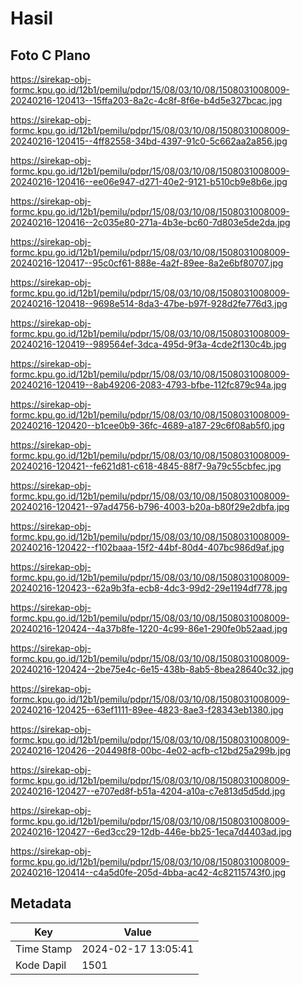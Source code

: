 # Hasil

## Foto C Plano

https://sirekap-obj-formc.kpu.go.id/12b1/pemilu/pdpr/15/08/03/10/08/1508031008009-20240216-120413--15ffa203-8a2c-4c8f-8f6e-b4d5e327bcac.jpg

https://sirekap-obj-formc.kpu.go.id/12b1/pemilu/pdpr/15/08/03/10/08/1508031008009-20240216-120415--4ff82558-34bd-4397-91c0-5c662aa2a856.jpg

https://sirekap-obj-formc.kpu.go.id/12b1/pemilu/pdpr/15/08/03/10/08/1508031008009-20240216-120416--ee06e947-d271-40e2-9121-b510cb9e8b6e.jpg

https://sirekap-obj-formc.kpu.go.id/12b1/pemilu/pdpr/15/08/03/10/08/1508031008009-20240216-120416--2c035e80-271a-4b3e-bc60-7d803e5de2da.jpg

https://sirekap-obj-formc.kpu.go.id/12b1/pemilu/pdpr/15/08/03/10/08/1508031008009-20240216-120417--95c0cf61-888e-4a2f-89ee-8a2e6bf80707.jpg

https://sirekap-obj-formc.kpu.go.id/12b1/pemilu/pdpr/15/08/03/10/08/1508031008009-20240216-120418--9698e514-8da3-47be-b97f-928d2fe776d3.jpg

https://sirekap-obj-formc.kpu.go.id/12b1/pemilu/pdpr/15/08/03/10/08/1508031008009-20240216-120419--989564ef-3dca-495d-9f3a-4cde2f130c4b.jpg

https://sirekap-obj-formc.kpu.go.id/12b1/pemilu/pdpr/15/08/03/10/08/1508031008009-20240216-120419--8ab49206-2083-4793-bfbe-112fc879c94a.jpg

https://sirekap-obj-formc.kpu.go.id/12b1/pemilu/pdpr/15/08/03/10/08/1508031008009-20240216-120420--b1cee0b9-36fc-4689-a187-29c6f08ab5f0.jpg

https://sirekap-obj-formc.kpu.go.id/12b1/pemilu/pdpr/15/08/03/10/08/1508031008009-20240216-120421--fe621d81-c618-4845-88f7-9a79c55cbfec.jpg

https://sirekap-obj-formc.kpu.go.id/12b1/pemilu/pdpr/15/08/03/10/08/1508031008009-20240216-120421--97ad4756-b796-4003-b20a-b80f29e2dbfa.jpg

https://sirekap-obj-formc.kpu.go.id/12b1/pemilu/pdpr/15/08/03/10/08/1508031008009-20240216-120422--f102baaa-15f2-44bf-80d4-407bc986d9af.jpg

https://sirekap-obj-formc.kpu.go.id/12b1/pemilu/pdpr/15/08/03/10/08/1508031008009-20240216-120423--62a9b3fa-ecb8-4dc3-99d2-29e1194df778.jpg

https://sirekap-obj-formc.kpu.go.id/12b1/pemilu/pdpr/15/08/03/10/08/1508031008009-20240216-120424--4a37b8fe-1220-4c99-86e1-290fe0b52aad.jpg

https://sirekap-obj-formc.kpu.go.id/12b1/pemilu/pdpr/15/08/03/10/08/1508031008009-20240216-120424--2be75e4c-6e15-438b-8ab5-8bea28640c32.jpg

https://sirekap-obj-formc.kpu.go.id/12b1/pemilu/pdpr/15/08/03/10/08/1508031008009-20240216-120425--63ef1111-89ee-4823-8ae3-f28343eb1380.jpg

https://sirekap-obj-formc.kpu.go.id/12b1/pemilu/pdpr/15/08/03/10/08/1508031008009-20240216-120426--204498f8-00bc-4e02-acfb-c12bd25a299b.jpg

https://sirekap-obj-formc.kpu.go.id/12b1/pemilu/pdpr/15/08/03/10/08/1508031008009-20240216-120427--e707ed8f-b51a-4204-a10a-c7e813d5d5dd.jpg

https://sirekap-obj-formc.kpu.go.id/12b1/pemilu/pdpr/15/08/03/10/08/1508031008009-20240216-120427--6ed3cc29-12db-446e-bb25-1eca7d4403ad.jpg

https://sirekap-obj-formc.kpu.go.id/12b1/pemilu/pdpr/15/08/03/10/08/1508031008009-20240216-120414--c4a5d0fe-205d-4bba-ac42-4c82115743f0.jpg


## Metadata

| Key        | Value               |
| ---------- | ------------------- |
| Time Stamp | 2024-02-17 13:05:41 |
| Kode Dapil | 1501                |



